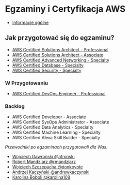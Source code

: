 # Egzaminy i Certyfikacja AWS

- [Informacje ogólne](./informacje-ogolne.md)

## Jak przygotować się do egzaminu?

- [AWS Certified Solutions Architect - Professional](./materials/AWS_Certified_Solutions_Architect_Professional/README.md)
- [AWS Certified Solutions Architect - Associate](./materials/AWS_Certified_Solutions_Architect_Associate/README.md)
- [AWS Certified Advanced Networking - Specialty](./materials/AWS_Certified_Advanced_Networking_Specialty/README.md)
- [AWS Certified Database - Specialty](./materials/AWS_Certified_Database_Specialty/README.md)
- [AWS Certified Security - Specialty](./materials/AWS_Certified_Security_Speciality/README.md)

### W Przygotowaniu

- [AWS Certified DevOps Engineer - Professional](./materials/AWS_Certified_DevOps_Engineer/aws_devops.md)

### Backlog

- AWS Certified Developer - Associate
- AWS Certified SysOps Administrator - Associate
- AWS Certified Data Analytics - Specialty
- AWS Certified Machine Learning - Specialty
- AWS Certified Alexa Skill Builder - Specialty

*Przewodniki po egzaminach przygotowali dla Was:*

* [Wojciech Gawroński @afronski](https://github.com/afronski)
* [Robert Mandziarz @rmandziarz](https://github.com/rmandziarz)
* [Wojciech Szczepucha @donkoyote](https://github.com/donkoyote)
* [Andrzej Kaczyński @andrewkaczynski](https://github.com/andrewkaczynski)
* [Karolina Boboli @karolina108](https://github.com/karolina108)
